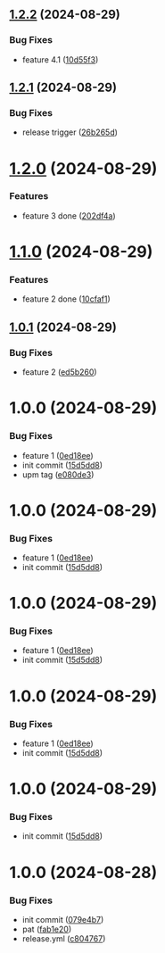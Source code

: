 ## [1.2.2](https://github.com/OpenCommissioning/Unity_Core_Test/compare/v1.2.1...v1.2.2) (2024-08-29)


### Bug Fixes

* feature 4.1 ([10d55f3](https://github.com/OpenCommissioning/Unity_Core_Test/commit/10d55f391ca7b3b4a1cd925113f160ff641a8426))

## [1.2.1](https://github.com/OpenCommissioning/Unity_Core_Test/compare/v1.2.0...v1.2.1) (2024-08-29)


### Bug Fixes

* release trigger ([26b265d](https://github.com/OpenCommissioning/Unity_Core_Test/commit/26b265de4afd25894281fe6d9d69564871f87473))

# [1.2.0](https://github.com/onoff-engineering/unity_core/compare/v1.1.0...v1.2.0) (2024-08-29)


### Features

* feature 3 done ([202df4a](https://github.com/onoff-engineering/unity_core/commit/202df4a5e4eff6e32b55d4ada34abc2574e7002b))

# [1.1.0](https://github.com/onoff-engineering/unity_core/compare/v1.0.1...v1.1.0) (2024-08-29)


### Features

* feature 2 done ([10cfaf1](https://github.com/onoff-engineering/unity_core/commit/10cfaf1231f02b71a1264fbdb0097823975db1fc))

## [1.0.1](https://github.com/onoff-engineering/unity_core/compare/v1.0.0...v1.0.1) (2024-08-29)


### Bug Fixes

* feature 2 ([ed5b260](https://github.com/onoff-engineering/unity_core/commit/ed5b26022b9988190dc3980548b9bb37deade38d))

# 1.0.0 (2024-08-29)


### Bug Fixes

* feature 1 ([0ed18ee](https://github.com/onoff-engineering/unity_core/commit/0ed18eeb4d5648a328c0c75051cd83aa7dd06bca))
* init commit ([15d5dd8](https://github.com/onoff-engineering/unity_core/commit/15d5dd8ef003b26e9786c1164359d1b519d8570c))
* upm tag ([e080de3](https://github.com/onoff-engineering/unity_core/commit/e080de37e48a710d4b6ce30d167d98682426b579))

# 1.0.0 (2024-08-29)


### Bug Fixes

* feature 1 ([0ed18ee](https://github.com/onoff-engineering/unity_core/commit/0ed18eeb4d5648a328c0c75051cd83aa7dd06bca))
* init commit ([15d5dd8](https://github.com/onoff-engineering/unity_core/commit/15d5dd8ef003b26e9786c1164359d1b519d8570c))

# 1.0.0 (2024-08-29)


### Bug Fixes

* feature 1 ([0ed18ee](https://github.com/onoff-engineering/unity_core/commit/0ed18eeb4d5648a328c0c75051cd83aa7dd06bca))
* init commit ([15d5dd8](https://github.com/onoff-engineering/unity_core/commit/15d5dd8ef003b26e9786c1164359d1b519d8570c))

# 1.0.0 (2024-08-29)


### Bug Fixes

* feature 1 ([0ed18ee](https://github.com/onoff-engineering/unity_core/commit/0ed18eeb4d5648a328c0c75051cd83aa7dd06bca))
* init commit ([15d5dd8](https://github.com/onoff-engineering/unity_core/commit/15d5dd8ef003b26e9786c1164359d1b519d8570c))

# 1.0.0 (2024-08-29)


### Bug Fixes

* init commit ([15d5dd8](https://github.com/onoff-engineering/unity_core/commit/15d5dd8ef003b26e9786c1164359d1b519d8570c))

# 1.0.0 (2024-08-28)


### Bug Fixes

* init commit ([079e4b7](https://github.com/OpenCommissioning/Unity_Core/commit/079e4b7815fc655887266e0e2cc3377ca04c3912))
* pat ([fab1e20](https://github.com/OpenCommissioning/Unity_Core/commit/fab1e2085131ff10f82e77ffa01859c88cb46c17))
* release.yml ([c804767](https://github.com/OpenCommissioning/Unity_Core/commit/c8047676257f63bb1c8ce66bac5f35e0e580f518))
